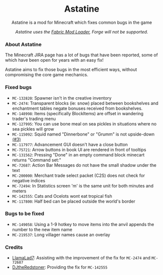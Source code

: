 <div align="center">

# Astatine

Astatine is a mod for Minecraft which fixes common bugs in the game

*Astatine uses the [Fabric Mod Loader](https://fabricmc.net), Forge will not be supported.*

</div>

### About Astatine

The Minecraft JIRA page has a lot of bugs that have been reported, some of which have been open for years with an easy
fix!

Astatine aims to fix those bugs in the most efficient ways, without compromising the core game mechanics.

### Fixed bugs

- ``MC-132820``: Spawner isn't in the creative inventory
- ``MC-2474``: Transparent blocks (ie: snow) placed between bookshelves and enchantment tables negate bonuses received
  from bookshelves.
- ``MC-148998``: Items (specifically BlockItems) are offset in wandering trader's trading menu
- ``MC-127995``: You can use bone meal on sea pickles in situations where no sea pickles will grow
- ``MC-115092``: Squid named "Dinnerbone" or "Grumm" is not
  upside-down [(#3)](https://github.com/dreamhopping/Astatine/issues/3)
- ``MC-117977``: Advancement GUI doesn't have a close button
- ``MC-75721``: Arrow buttons in book UI are rendered in front of tooltips
- ``MC-131562``: Pressing "Done" in an empty command block minecart returns "Command set:"
- ``MC-72687``: Action Bar Messages do not have the small shadow under the text
- ``MC-200000``: Merchant trade select packet (C2S) does not check for negative indices
- ``MC-72494``: In Statistics screen 'm' is the same unit for both minutes and meters
- ``MC-142555``: Cats and Ocelots wont eat tropical fish
- ``MC-117800``: Half bed can be placed outside the world's border

### Bugs to be fixed

- ``MC-149058``: Using a 1-9 hotkey to move items into the anvil appends the number to the new item name
- ``MC-219537``: Long villager names cause an overlay

### Credits

- [LlamaLad7](https://github.com/LlamaLad7): Assisting with the improvement of the fix for ``MC-2474`` and ``MC-72687``
- [DJtheRedstoner](https://github.com/DJtheRedstoner): Providing the fix for ``MC-142555``
